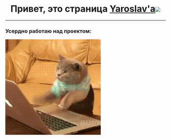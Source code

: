 <h1 align="center"> Привет, это страница <a href="https://netrodgen.github.io/cv">Yaroslav'a</a><img src="https://github.com/blackcater/blackcater/raw/main/images/Hi.gif" height="32"/></h1>

---

<h3 align="left">Усердно работаю над проектом:</h3>
 <img align="center" alt="GIF" src="https://github.com/NetrodgeN/NetrodgeN/blob/main/2GU.gif?raw=true"  height="300" />
<!-- <h4 align="center"> -->
<!--   <img src="https://i.gifer.com/2GU.gif" height="300px"/> -->
<!-- </h4> -->
